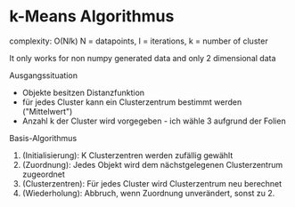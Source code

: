 # k-Means Algorithmus 

complexity: 
O(N*I*k) N = datapoints, I = iterations, k = number of cluster

It only works for non numpy generated data 
and only 2 dimensional data 


Ausgangssituation 
- Objekte besitzen Distanzfunktion 
- für jedes Cluster kann ein Clusterzentrum bestimmt werden ("Mittelwert")
- Anzahl k der Cluster wird vorgegeben - ich wähle 3 aufgrund der Folien 

Basis-Algorithmus 
1. (Initialisierung): K Clusterzentren werden zufällig gewählt
2. (Zuordnung): Jedes Objekt wird dem nächstgelegenen Clusterzentrum zugeordnet 
3. (Clusterzentren): Für jedes Cluster wird Clusterzentrum neu berechnet 
4. (Wiederholung): Abbruch, wenn Zuordnung unverändert, sonst zu 2.






